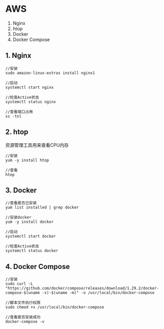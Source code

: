 # AWS

1. Nginx
2. htop
3. Docker
4. Docker Compose

## 1. Nginx
```
//安装
sudo amazon-linux-extras install nginx1

//启动
systemctl start nginx

//检查Active状态
systemctl status nginx

//查看端口占用
ss -tnl
```

## 2. htop
资源管理工具用来查看CPU内存
```
//安装
yum -y install htop

//查看
htop
```

## 3. Docker

```
//查看是否已安装
yum list installed | grep docker

//安装docker
yum -y install docker

//启动
systemctl start docker

//检查Active状态
systemctl status docker
```

## 4. Docker Compose

```
//安装
sudo curl -L "https://github.com/docker/compose/releases/download/1.29.2/docker-compose-$(uname -s)-$(uname -m)" -o /usr/local/bin/docker-compose

//脚本文件执行权限
sudo chmod +x /usr/local/bin/docker-compose

//查看是否安装成功
docker-compose -v
```
